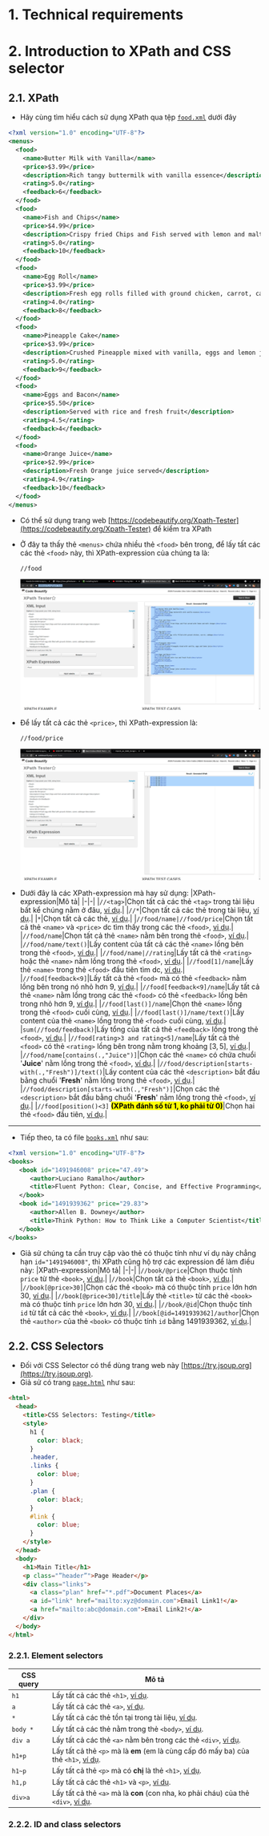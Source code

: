 # 1. Technical requirements
# 2. Introduction to XPath and CSS selector
## 2.1. XPath
* Hãy cùng tìm hiểu cách sử dụng XPath qua tệp [`food.xml`](food.xml) dưới đây
```xml
<?xml version="1.0" encoding="UTF-8"?>
<menus>
  <food>
    <name>Butter Milk with Vanilla</name>
    <price>$3.99</price>
    <description>Rich tangy buttermilk with vanilla essence</description>
    <rating>5.0</rating>
    <feedback>6</feedback>
  </food>
  <food>
    <name>Fish and Chips</name>
    <price>$4.99</price>
    <description>Crispy fried Chips and Fish served with lemon and malt vinegar</description>
    <rating>5.0</rating>
    <feedback>10</feedback>
  </food>
  <food>
    <name>Egg Roll</name>
    <price>$3.99</price>
    <description>Fresh egg rolls filled with ground chicken, carrot, cabbage</description>
    <rating>4.0</rating>
    <feedback>8</feedback>
  </food>
  <food>
    <name>Pineapple Cake</name>
    <price>$3.99</price>
    <description>Crushed Pineapple mixed with vanilla, eggs and lemon juice</description>
    <rating>5.0</rating>
    <feedback>9</feedback>
  </food>
  <food>
    <name>Eggs and Bacon</name>
    <price>$5.50</price>
    <description>Served with rice and fresh fruit</description>
    <rating>4.5</rating>
    <feedback>4</feedback>
  </food>
  <food>
    <name>Orange Juice</name>
    <price>$2.99</price>
    <description>Fresh Orange juice served</description>
    <rating>4.9</rating>
    <feedback>10</feedback>
  </food>
</menus>
```
* Có thể sử dụng trang web [https://codebeautify.org/Xpath-Tester](https://codebeautify.org/Xpath-Tester) để kiểm tra XPath
* Ở đây ta thấy thẻ `<menus>` chứa nhiều thẻ `<food>` bên trong, để lấy tất các các thẻ `<food>` này, thì XPath-expression của chúng ta là:
  ```xpath
  //food
  ```
  ![](images/03_00.png)

* Để lấy tất cả các thẻ `<price>`, thì XPath-expression là:
  ```xpath
  //food/price
  ```
  ![](images/03_01.png)

* Dưới đây là các XPath-expression mà hay sử dụng:
  |XPath-expression|Mô tả|
  |-|-|
  |`//<tag>`|Chọn tất cả các thẻ `<tag>` trong tài liệu bất kể chúng nằm ở đâu, [ví dụ](images/03_00.png).|
  |`//*`|Chọn tất cả các thẻ trong tài liệu, [ví dụ](images/03_04.png).|
  |`*`|Chọn tất cả các thẻ, [ví dụ](images/03_03.png).|
  |`//food/name|//food/price`|Chọn tất cả thẻ `<name>` và `<price>` dc tìm thấy trong các thẻ `<food>`, [vi dụ](images/03_02.png).|
  |`//food/name`|Chọn tất cả thẻ `<name>` nằm bên trong thẻ `<food>`, [ví dụ](images/03_05.png).|
  |`//food/name/text()`|Lấy content của tất cả các thẻ `<name>` lồng bên trong thẻ `<food>`, [ví dụ](images/03_06.png).|
  |`//food/name|//rating`|Lấy tất cả thẻ `<rating>` hoặc thẻ `<name>` nằm lồng trong thẻ `<food>`, [ví dụ](images/03_07.png).|
  |`//food[1]/name`|Lấy thẻ `<name>` trong thẻ `<food>` đầu tiên tìm dc, [ví dụ](images/03_08.png).|
  |`//food[feedback<9]`|Lấy tất cả thẻ `<food>` mà có thẻ `<feedback>` nằm lồng bên trong nó nhỏ hơn 9, [ví dụ](images/03_09.png).|
  |`//food[feedback<9]/name`|Lấy tất cả thẻ `<name>` nằm lồng trong các thẻ `<food>` có thẻ `<feedback>` lồng bên trong nhỏ hơn 9, [ví dụ](images/03_10.png).|
  |`//food[last()]/name`|Chọn thẻ `<name>` lồng trong thẻ `<food>` cuối cùng, [ví dụ](images/03_11.png).|
  |`//food[last()]/name/text()`|Lấy content của thẻ `<name>` lồng trong thẻ `<food>` cuối cùng, [ví dụ](images/03_12.png).|
  |`sum(//food/feedback)`|Lấy tổng của tất cả thẻ `<feedback>` lồng trong thẻ `<food>`, [ví dụ](images/03_13.png).|
  |`//food[rating>3 and rating<5]/name`|Lấy tất cả thẻ `<food>` có thẻ `<rating>` lồng bên trong nằm trong khoảng $[3, 5]$, [ví dụ](images/03_14.png).|
  |`//food/name[contains(.,"Juice")]`|Chọn các thẻ `<name>` có chứa chuổi '**Juice**' nằm lồng trong thẻ `<food>`, [ví dụ](images/03_15.png).|
  |`//food/description[starts-with(.,"Fresh")]/text()`|Lấy content của các thẻ `<description>` bắt đầu bằng chuổi '**Fresh**' nằm lồng trong thẻ `<food>`, [ví dụ](images/03_16.png).|
  |`//food/description[starts-with(.,"Fresh")]`|Chọn các thẻ `<description>` bắt đầu bằng chuổi '**Fresh**' nằm lồng trong thẻ `<food>`, [ví dụ](images/03_17.png).|
  |`//food[position()<3]` <mark>**(XPath đánh số từ 1, ko phải từ 0)**</mark>|Chọn hai thẻ `<food>` đầu tiên, [ví dụ](images/03_18.png).|

<hr>

* Tiếp theo, ta có file [`books.xml`](books.xml) như sau:
```xml
<?xml version="1.0" encoding="UTF-8"?>
<books>
   <book id="1491946008" price="47.49">
      <author>Luciano Ramalho</author>
      <title>Fluent Python: Clear, Concise, and Effective Programming</title>
   </book>
   <book id="1491939362" price="29.83">
      <author>Allen B. Downey</author>
      <title>Think Python: How to Think Like a Computer Scientist</title>
   </book>
</books>
```

* Giả sử chúng ta cần truy cập vào thẻ có thuộc tính như ví dụ này chẳng hạn `id="1491946008"`, thì XPath cũng hộ trợ các expression để làm điều này:
  |XPath-expression|Mô tả|
  |-|-|
  |`//book/@price`|Chọn thuộc tính `price` từ thẻ `<book>`, [ví dụ](images/03_19.png).|
  |`//book`|Chọn tất cả thẻ `<book>`, [ví dụ](images/03_20.png).|
  |`//book[@price>30]`|Chọn các thẻ `<book>` mà có thuộc tính `price` lớn hơn 30, [ví dụ](images/03_21.png).|
  |`//book[@price<30]/title`|Lấy thẻ `<title>` từ các thẻ `<book>` mà có thuộc tính `price` lớn hơn 30, [ví dụ](images/03_22.png).|
  |`//book/@id`|Chọn thuộc tính `id` từ tất cả các thẻ `<book>`, [ví dụ](images/03_23.png).|
  |`//book[@id=1491939362]/author`|Chọn thẻ `<author>` của thẻ `<book>` có thuộc tính `id` bằng $1491939362$, [ví dụ](images/03_24.png).|

## 2.2. CSS Selectors
* Đối với CSS Selector có thể dùng trang web này [https://try.jsoup.org](https://try.jsoup.org).
* Giả sử có trang [`page.html`](page.html) như sau:
```html
<html>
  <head>
    <title>CSS Selectors: Testing</title>
    <style>
      h1 {
        color: black;
      }
      .header,
      .links {
        color: blue;
      }
      .plan {
        color: black;
      }
      #link {
        color: blue;
      }
    </style>
  </head>
  <body>
    <h1>Main Title</h1>
    <p class="”header”">Page Header</p>
    <div class="links">
      <a class="plan" href="*.pdf">Document Places</a>
      <a id="link" href="mailto:xyz@domain.com">Email Link1!</a>
      <a href="mailto:abc@domain.com">Email Link2!</a>
    </div>
  </body>
</html>
```

### 2.2.1. Element selectors
|CSS query|Mô tả|
|-|-|
|`h1`|Lấy tất cả các thẻ `<h1>`, [ví dụ](images/03_25.png).|
|`a`|Lấy tất cả các thẻ `<a>`, [ví dụ](images/03_26.png).|
|`*`|Lấy tất cả các thẻ tồn tại trong tài liệu, [ví dụ](images/03_27.png).|
|`body *`|Lấy tất cả các thẻ nằm trong thẻ `<body>`, [ví dụ](images/03_28.png).|
|`div a`|Lấy tất cả các thẻ `<a>` nằm bên trong các thẻ `<div>`, [ví dụ](images/03_29.png).|
|`h1+p`|Lấy tất cả thẻ `<p>` mà là **em** (em là cùng cấp đó mấy ba) của thẻ `<h1>`, [ví dụ](images/03_30.png).|
|`h1~p`|Lấy tất cả thẻ `<p>` mà có **chị** là thẻ `<h1>`, [ví dụ](images/03_31.png).|
|`h1,p`|Lấy tất cả các thẻ `<h1>` và `<p>`, [ví dụ](images/03_32.png).|
|`div>a`|Lấy tất cả thẻ `<a>` mà là **con** (con nha, ko phải cháu) của thẻ `<div>`, [ví dụ](images/03_33.png).|

### 2.2.2. ID and class selectors
